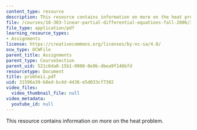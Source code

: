 ```yaml
---
content_type: resource
description: This resource contains information on more on the heat problem.
file: /courses/18-303-linear-partial-differential-equations-fall-2006/31596a39b8edbc4d4436e5d033cf7302_probheii.pdf
file_type: application/pdf
learning_resource_types:
- Assignments
license: https://creativecommons.org/licenses/by-nc-sa/4.0/
ocw_type: OCWFile
parent_title: Assignments
parent_type: CourseSection
parent_uid: 521c6da8-15b1-0900-0e9b-dbea9f146bfd
resourcetype: Document
title: probheii.pdf
uid: 31596a39-b8ed-bc4d-4436-e5d033cf7302
video_files:
  video_thumbnail_file: null
video_metadata:
  youtube_id: null
---
```

This resource contains information on more on the heat problem.